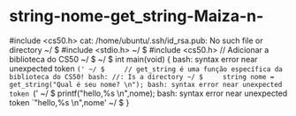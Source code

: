 # string-nome-get_string-Maiza-n-
#include &lt;cs50.h>
cat: /home/ubuntu/.ssh/id_rsa.pub: No such file or directory
~/ $ #include <stdio.h>
~/ $ #include <cs50.h> // Adicionar a biblioteca do CS50
~/ $ 
~/ $ int main(void) {
bash: syntax error near unexpected token `('
~/ $     // get_string é uma função específica da biblioteca do CS50!
bash: //: Is a directory
~/ $     string nome = get_string("Qual é seu nome? \n");
bash: syntax error near unexpected token `('
~/ $     printf("hello,%s \n",nome);
bash: syntax error near unexpected token `"hello,%s \n",nome'
~/ $ }
